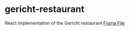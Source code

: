 # gericht-restaurant
React implementation of the Gericht restaurant [Figma File](https://www.figma.com/file/yvClSI9AZBRX8UaaGEByF3/Modern-UI%2FUX%3A-Gericht?type=design&node-id=0-1&t=6sUjSX6HYNpfcUCf-0)
